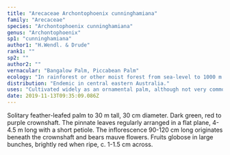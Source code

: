 ```yaml
---
title: "Arecaceae Archontophoenix cunninghamiana"
family: "Arecaceae"
species: "Archontophoenix cunninghamiana"
genus: "Archontophoenix"
sp1: "cunninghamiana"
author1: "H.Wendl. & Drude"
rank1: ""
sp2: ""
author2: ""
vernacular: "Bangalow Palm, Piccabean Palm"
ecology: "In rainforest or other moist forest from sea-level to 1000 m altitude."
distribution: "Endemic in central eastern Australia."
uses: "Cultivated widely as an ornamental palm, although not very common."
date: 2019-11-13T09:35:09.086Z
---
```

Solitary feather-leafed palm to 30 m tall, 30 cm diameter. Dark green, red to purple crownshaft. The pinnate leaves regularly arranged in a flat plane, 4-4.5 m long with a short petiole. The inflorescence 90-120 cm long originates beneath the crownshaft and bears mauve flowers. Fruits globose in large bunches, brightly red when ripe, c. 1-1.5 cm across.